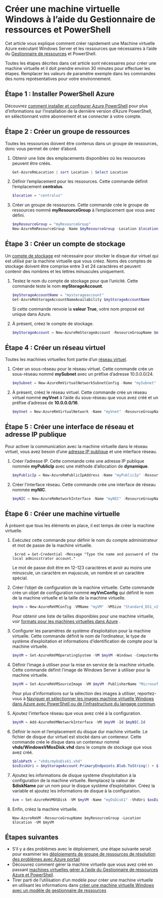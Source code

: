 <properties
    pageTitle="Créer une machine virtuelle Azure à l’aide de PowerShell | Microsoft Azure"
    description="Utiliser PowerShell Azure et Azure le Gestionnaire de ressources pour créer facilement une nouvelle machine virtuelle exécutant Windows Server."
    services="virtual-machines-windows"
    documentationCenter=""
    authors="davidmu1"
    manager="timlt"
    editor=""
    tags="azure-resource-manager"/>

<tags
    ms.service="virtual-machines-windows"
    ms.workload="na"
    ms.tgt_pltfrm="na"
    ms.devlang="na"
    ms.topic="get-started-article"
    ms.date="10/21/2016"
    ms.author="davidmu"/>

# <a name="create-a-windows-vm-using-resource-manager-and-powershell"></a>Créer une machine virtuelle Windows à l’aide du Gestionnaire de ressources et PowerShell

Cet article vous explique comment créer rapidement une Machine virtuelle Azure exécutant Windows Server et les ressources que nécessaires à l’aide du [Gestionnaire de ressources](../azure-resource-manager/resource-group-overview.md) et PowerShell. 

Toutes les étapes décrites dans cet article sont nécessaires pour créer une machine virtuelle et il doit prendre environ 30 minutes pour effectuer les étapes. Remplacer les valeurs de paramètre exemple dans les commandes des noms représentatives pour votre environnement.

## <a name="step-1-install-azure-powershell"></a>Étape 1 : Installer PowerShell Azure

Découvrez [comment installer et configurer Azure PowerShell](../powershell-install-configure.md) pour plus d’informations sur l’installation de la dernière version d’Azure PowerShell, en sélectionnant votre abonnement et se connecter à votre compte.
        
## <a name="step-2-create-a-resource-group"></a>Étape 2 : Créer un groupe de ressources

Toutes les ressources doivent être contenus dans un groupe de ressources, donc vous permet de créer d’abord.  

1. Obtenir une liste des emplacements disponibles où les ressources peuvent être créés.

    ```powershell
    Get-AzureRmLocation | sort Location | Select Location
    ```

2. Définir l’emplacement pour les ressources. Cette commande définit l’emplacement **centralus**.

    ```powershell
    $location = "centralus"
    ```
    
3. Créer un groupe de ressources. Cette commande crée le groupe de ressources nommé **myResourceGroup** à l’emplacement que vous avez défini.

    ```powershell
    $myResourceGroup = "myResourceGroup"
    New-AzureRmResourceGroup -Name $myResourceGroup -Location $location
    ```
    
## <a name="step-3-create-a-storage-account"></a>Étape 3 : Créer un compte de stockage

Un [compte de stockage](../storage/storage-introduction.md) est nécessaire pour stocker le disque dur virtuel qui est utilisé par la machine virtuelle que vous créez. Noms des comptes de stockage doivent être comprise entre 3 et 24 caractères et peuvent contenir des nombres et les lettres minuscules uniquement.

1. Testez le nom du compte de stockage pour que l’unicité. Cette commande teste le nom **myStorageAccount**.

    ```powershell
    $myStorageAccountName = "mystorageaccount"
    Get-AzureRmStorageAccountNameAvailability $myStorageAccountName
    ```
    
    Si cette commande renvoie la **valeur True**, votre nom proposé est unique dans Azure. 
    
2. À présent, créez le compte de stockage.
    
    ```powershell    
    $myStorageAccount = New-AzureRmStorageAccount -ResourceGroupName $myResourceGroup -Name $myStorageAccountName -SkuName "Standard_LRS" -Kind "Storage" -Location $location
    ```
    
## <a name="step-4-create-a-virtual-network"></a>Étape 4 : Créer un réseau virtuel

Toutes les machines virtuelles font partie d’un [réseau virtuel](../virtual-network/virtual-networks-overview.md).

1. Créer un sous-réseau pour le réseau virtuel. Cette commande crée un sous-réseau nommé **mySubnet** avec un préfixe d’adresse 10.0.0.0/24.
        
    ```powershell
    $mySubnet = New-AzureRmVirtualNetworkSubnetConfig -Name "mySubnet" -AddressPrefix 10.0.0.0/24
    ```
    
2. À présent, créez le réseau virtuel. Cette commande crée un réseau virtuel nommé **myVnet** à l’aide du sous-réseau que vous avez créé et un préfixe d’adresse de **10.0.0.0/16**.

    ```powershell
    $myVnet = New-AzureRmVirtualNetwork -Name "myVnet" -ResourceGroupName $myResourceGroup -Location $location -AddressPrefix 10.0.0.0/16 -Subnet $mySubnet
    ```
        
## <a name="step-5-create-a-public-ip-address-and-network-interface"></a>Étape 5 : Créer une interface de réseau et adresse IP publique

Pour activer la communication avec la machine virtuelle dans le réseau virtuel, vous avez besoin d’une [adresse IP publique](../virtual-network/virtual-network-ip-addresses-overview-arm.md) et une interface réseau.

1. Créer l’adresse IP. Cette commande crée une adresse IP publique nommée **myPublicIp** avec une méthode d’allocation de **dynamique**.
 
    ```powershell
    $myPublicIp = New-AzureRmPublicIpAddress -Name "myPublicIp" -ResourceGroupName $myResourceGroup -Location $location -AllocationMethod Dynamic
    ```
        
2. Créer l’interface réseau. Cette commande crée une interface de réseau nommée **myNIC**.

    ```powershell
    $myNIC = New-AzureRmNetworkInterface -Name "myNIC" -ResourceGroupName $myResourceGroup -Location $location -SubnetId $myVnet.Subnets[0].Id -PublicIpAddressId $myPublicIp.Id
    ```
       
## <a name="step-6-create-a-virtual-machine"></a>Étape 6 : Créer une machine virtuelle

À présent que tous les éléments en place, il est temps de créer la machine virtuelle.

1. Exécutez cette commande pour définir le nom du compte administrateur et mot de passe de la machine virtuelle.

        $cred = Get-Credential -Message "Type the name and password of the local administrator account."
        
    Le mot de passe doit être en 12-123 caractères et avoir au moins une minuscule, un caractère en majuscule, un nombre et un caractère spécial. 
        
2. Créer l’objet de configuration de la machine virtuelle. Cette commande crée un objet de configuration nommé **myVmConfig** qui définit le nom de la machine virtuelle et la taille de la machine virtuelle.

    ```powershell
    $myVm = New-AzureRmVMConfig -VMName "myVM" -VMSize "Standard_DS1_v2"
    ```
     
    Pour obtenir une liste de tailles disponibles pour une machine virtuelle, voir [formats pour les machines virtuelles dans Azure](virtual-machines-windows-sizes.md) .
    
3. Configurer les paramètres de système d’exploitation pour la machine virtuelle. Cette commande définit le nom de l’ordinateur, le type de système d’exploitation et informations d’identification de compte pour la machine virtuelle.

    ```powershell
    $myVM = Set-AzureRmVMOperatingSystem -VM $myVM -Windows -ComputerName "myVM" -Credential $cred -ProvisionVMAgent -EnableAutoUpdate
    ```
    
4. Définir l’image à utiliser pour la mise en service de la machine virtuelle. Cette commande définit l’image de Windows Server à utiliser pour la machine virtuelle. 

    ```powershell
    $myVM = Set-AzureRmVMSourceImage -VM $myVM -PublisherName "MicrosoftWindowsServer" -Offer "WindowsServer" -Skus "2012-R2-Datacenter" -Version "latest"
    ```
        
    Pour plus d’informations sur la sélection des images à utiliser, reportez-vous à [Naviguer et sélectionner les images machine virtuelle Windows dans Azure avec PowerShell ou de l’infrastructure du langage commun](virtual-machines-windows-cli-ps-findimage.md).
        
5. Ajoutez l’interface réseau que vous avez créé à la configuration.

    ```powershell
    $myVM = Add-AzureRmVMNetworkInterface -VM $myVM -Id $myNIC.Id
    ```
        
6. Définir le nom et l’emplacement du disque dur machine virtuelle. Le fichier de disque dur virtuel est stocké dans un conteneur. Cette commande crée le disque dans un conteneur nommé **vhds/WindowsVMosDisk.vhd** dans le compte de stockage que vous avez créé.

    ```powershell
    $blobPath = "vhds/myOsDisk1.vhd"
    $osDiskUri = $myStorageAccount.PrimaryEndpoints.Blob.ToString() + $blobPath
    ```
        
7. Ajoutez les informations de disque système d’exploitation à la configuration de la machine virtuelle. Remplacez la valeur de **$diskName** par un nom pour le disque système d’exploitation. Créez la variable et ajoutez les informations de disque à la configuration.
    
    ```powershell
    $vm = Set-AzureRmVMOSDisk -VM $myVM -Name "myOsDisk1" -VhdUri $osDiskUri -CreateOption fromImage
    ```
        
8. Enfin, créez la machine virtuelle.

    ```
    New-AzureRmVM -ResourceGroupName $myResourceGroup -Location $location -VM $myVM
    ```
                                  
## <a name="next-steps"></a>Étapes suivantes

- S’il y a des problèmes avec le déploiement, une étape suivante serait pour examiner les [déploiements de groupe de ressources de résolution des problèmes avec Azure portail](../resource-manager-troubleshoot-deployments-portal.md)
- Découvrez comment gérer la machine virtuelle que vous avez créé en passant [machines virtuelles gérer à l’aide du Gestionnaire de ressources Azure et PowerShell](virtual-machines-windows-ps-manage.md).
- Tirer parti de l’utilisation d’un modèle pour créer une machine virtuelle en utilisant les informations dans [créer une machine virtuelle Windows avec un modèle de gestionnaire de ressources](virtual-machines-windows-ps-template.md)
